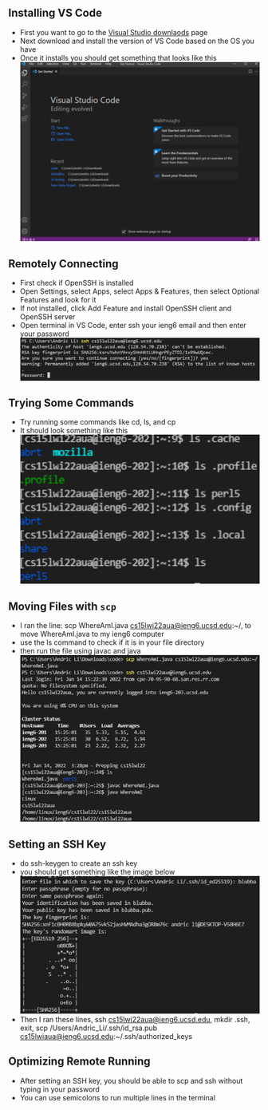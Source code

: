 ## Installing VS Code

* First you want to go to the [Visual Studio downlaods](https://code.visualstudio.com/download) page
* Next download and install the version of VS Code based on the OS you have
* Once it installs you should get something that looks like this
![Image](Image1.PNG)

## Remotely Connecting

* First check if OpenSSH is installed
* Open Settings, select Apps, select Apps & Features, then select Optional Features and look for it
* If not installed, click Add Feature and install OpenSSH client and OpenSSH server
* Open terminal in VS Code, enter ssh your ieng6 email and then enter your password
![Image](Imagesix.PNG)

## Trying Some Commands
* Try running some commands like cd, ls, and cp
* It should look something like this
![Image](Image3.PNG)

## Moving Files with `scp`
* I ran the line: scp WhereAmI.java cs15lwi22aua@ieng6.ucsd.edu:~/, to move WhereAmI.java to my ieng6 computer
* use the ls command to check if it is in your file directory
* then run the file using javac and java
![Image](Imageseven.PNG)

## Setting an SSH Key
* do ssh-keygen to create an ssh key
* you should get something like the image below
![Image](Image8.PNG)
* Then I ran these lines, ssh cs15lwi22aua@ieng6.ucsd.edu, mkdir .ssh, exit, scp /Users/Andric_Li/.ssh/id_rsa.pub cs15lwiaua@ieng6.ucsd.edu:~/.ssh/authorized_keys

## Optimizing Remote Running
* After setting an SSH key, you should be able to scp and ssh without typing in your password
* You can use semicolons to run multiple lines in the terminal
